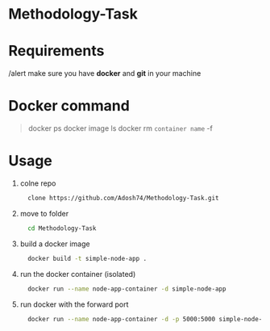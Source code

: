 # Methodology-Task

# Requirements
/alert make sure you have **docker** and **git** in your machine

# Docker command
> docker ps
> docker image ls
> docker rm `container name` -f


# Usage
 1. colne repo
    ``` bash
      clone https://github.com/Adosh74/Methodology-Task.git
    ```
2. move to folder
   ``` bash
     cd Methodology-Task
   ```
3. build a docker image
   ``` bash
     docker build -t simple-node-app .
   ```

4. run the docker container (isolated)
   ``` bash
     docker run --name node-app-container -d simple-node-app
   ```

5. run docker with the forward port
   ``` bash
     docker run --name node-app-container -d -p 5000:5000 simple-node-app
   ```
   
